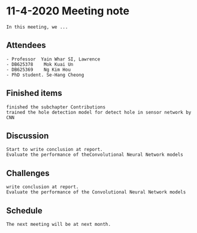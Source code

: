 # 11-4-2020 Meeting note
    In this meeting, we ...

## Attendees
    - Professor  Yain Whar SI, Lawrence
    - DB625378    Mok Kuai Un
    - DB625369    Ng Kim Hou
    - PhD student. Se-Hang Cheong
    

## Finished items
    finished the subchapter Contributions
    trained the hole detection model for detect hole in sensor network by CNN

## Discussion
    Start to write conclusion at report.
    Evaluate the performance of theConvolutional Neural Network models

## Challenges
    write conclusion at report.
    Evaluate the performance of the Convolutional Neural Network models

## Schedule
    The next meeting will be at next month.
